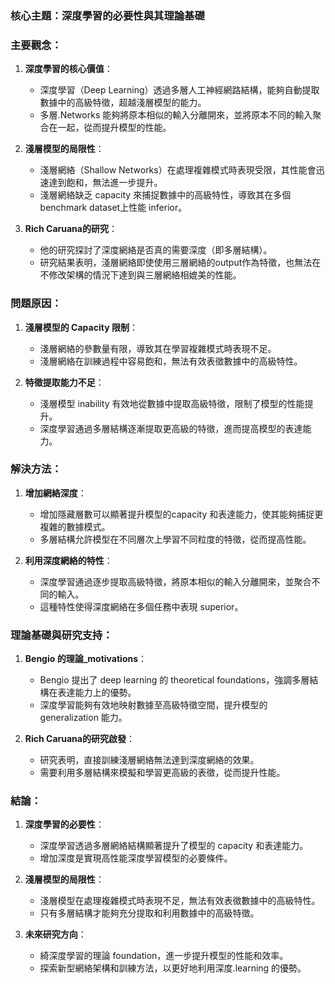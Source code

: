 ### 核心主題：深度學習的必要性與其理論基礎

### 主要觀念：
1. **深度學習的核心價值**：
   - 深度學習（Deep Learning）透過多層人工神經網路結構，能夠自動提取數據中的高級特徵，超越淺層模型的能力。
   - 多層.Networks 能夠將原本相似的輸入分離開來，並將原本不同的輸入聚合在一起，從而提升模型的性能。

2. **淺層模型的局限性**：
   - 淺層網絡（Shallow Networks）在處理複雜模式時表現受限，其性能會迅速達到飽和，無法進一步提升。
   - 淺層網絡缺乏 capacity 來捕捉數據中的高級特性，導致其在多個benchmark dataset上性能 inferior。

3. **Rich Caruana的研究**：
   - 他的研究探討了深度網絡是否真的需要深度（即多層結構）。
   - 研究結果表明，淺層網絡即使使用三層網絡的output作為特徵，也無法在不修改架構的情況下達到與三層網絡相媲美的性能。

### 問題原因：
1. **淺層模型的 Capacity 限制**：
   - 淺層網絡的參數量有限，導致其在學習複雜模式時表現不足。
   - 淺層網絡在訓練過程中容易飽和，無法有效表徵數據中的高級特性。

2. **特徵提取能力不足**：
   - 淺層模型 inability 有效地從數據中提取高級特徵，限制了模型的性能提升。
   - 深度學習通過多層結構逐漸提取更高級的特徵，進而提高模型的表達能力。

### 解決方法：
1. **增加網絡深度**：
   - 增加隱藏層數可以顯著提升模型的capacity 和表達能力，使其能夠捕捉更複雜的數據模式。
   - 多層結構允許模型在不同層次上學習不同粒度的特徵，從而提高性能。

2. **利用深度網絡的特性**：
   - 深度學習通過逐步提取高級特徵，將原本相似的輸入分離開來，並聚合不同的輸入。
   - 這種特性使得深度網絡在多個任務中表現 superior。

### 理論基礎與研究支持：
1. **Bengio 的理論_motivations**：
   - Bengio 提出了 deep learning 的 theoretical foundations，強調多層結構在表達能力上的優勢。
   - 深度學習能夠有效地映射數據至高級特徵空間，提升模型的 generalization 能力。

2. **Rich Caruana的研究啟發**：
   - 研究表明，直接訓練淺層網絡無法達到深度網絡的效果。
   - 需要利用多層結構來模擬和學習更高級的表徵，從而提升性能。

### 結論：
1. **深度學習的必要性**：
   - 深度學習透過多層網絡結構顯著提升了模型的 capacity 和表達能力。
   - 增加深度是實現高性能深度學習模型的必要條件。

2. **淺層模型的局限性**：
   - 淺層模型在處理複雜模式時表現不足，無法有效表徵數據中的高級特性。
   - 只有多層結構才能夠充分提取和利用數據中的高級特徵。

3. **未來研究方向**：
   - 綺深度學習的理論 foundation，進一步提升模型的性能和效率。
   - 探索新型網絡架構和訓練方法，以更好地利用深度.learning 的優勢。